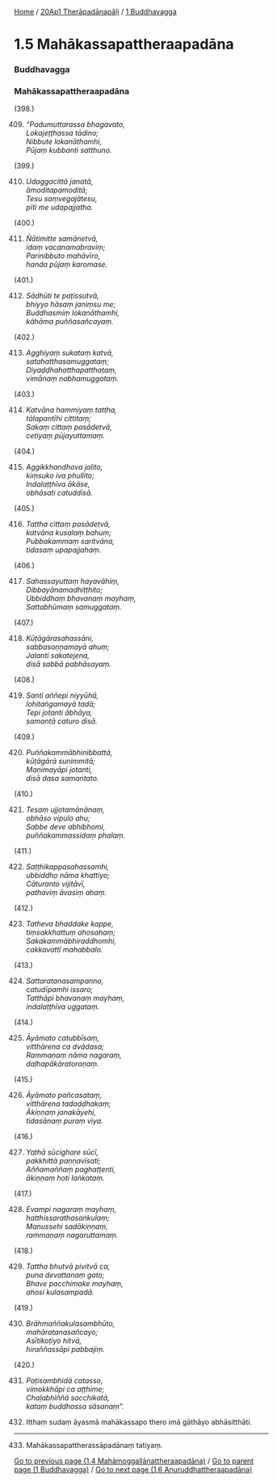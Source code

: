 
[Home](/) / [20Ap1 Therāpadānapāḷi](../../20Ap1.md) / [1 Buddhavagga](../1.md)

# 1.5 Mahākassapattheraapadāna

### Buddhavagga

### Mahākassapattheraapadāna

(398.)

409. _“Padumuttarassa bhagavato,_  
_Lokajeṭṭhassa tādino;_  
_Nibbute lokanāthamhi,_  
_Pūjaṃ kubbanti satthuno._  


(399.)

410. _Udaggacittā janatā,_  
_āmoditapamoditā;_  
_Tesu saṃvegajātesu,_  
_pīti me udapajjatha._  


(400.)

411. _Ñātimitte samānetvā,_  
_idaṃ vacanamabraviṃ;_  
_Parinibbuto mahāvīro,_  
_handa pūjaṃ karomase._  


(401.)

412. _Sādhūti te paṭissutvā,_  
_bhiyyo hāsaṃ janiṃsu me;_  
_Buddhasmiṃ lokanāthamhi,_  
_kāhāma puññasañcayaṃ._  


(402.)

413. _Agghiyaṃ sukataṃ katvā,_  
_satahatthasamuggataṃ;_  
_Diyaḍḍhahatthapatthaṭaṃ,_  
_vimānaṃ nabhamuggataṃ._  


(403.)

414. _Katvāna hammiyaṃ tattha,_  
_tālapantīhi cittitaṃ;_  
_Sakaṃ cittaṃ pasādetvā,_  
_cetiyaṃ pūjayuttamaṃ._  


(404.)

415. _Aggikkhandhova jalito,_  
_kiṃsuko iva phullito;_  
_Indalaṭṭhīva ākāse,_  
_obhāsati catuddisā._  


(405.)

416. _Tattha cittaṃ pasādetvā,_  
_katvāna kusalaṃ bahuṃ;_  
_Pubbakammaṃ saritvāna,_  
_tidasaṃ upapajjahaṃ._  


(406.)

417. _Sahassayuttaṃ hayavāhiṃ,_  
_Dibbayānamadhiṭṭhito;_  
_Ubbiddhaṃ bhavanaṃ mayhaṃ,_  
_Sattabhūmaṃ samuggataṃ._  


(407.)

418. _Kūṭāgārasahassāni,_  
_sabbasoṇṇamayā ahuṃ;_  
_Jalanti sakatejena,_  
_disā sabbā pabhāsayaṃ._  


(408.)

419. _Santi aññepi niyyūhā,_  
_lohitaṅgamayā tadā;_  
_Tepi jotanti ābhāya,_  
_samantā caturo disā._  


(409.)

420. _Puññakammābhinibbattā,_  
_kūṭāgārā sunimmitā;_  
_Maṇimayāpi jotanti,_  
_disā dasa samantato._  


(410.)

421. _Tesaṃ ujjotamānānaṃ,_  
_obhāso vipulo ahu;_  
_Sabbe deve abhibhomi,_  
_puññakammassidaṃ phalaṃ._  


(411.)

422. _Saṭṭhikappasahassamhi,_  
_ubbiddho nāma khattiyo;_  
_Cāturanto vijitāvī,_  
_pathaviṃ āvasiṃ ahaṃ._  


(412.)

423. _Tatheva bhaddake kappe,_  
_tiṃsakkhattuṃ ahosahaṃ;_  
_Sakakammābhiraddhomhi,_  
_cakkavattī mahabbalo._  


(413.)

424. _Sattaratanasampanno,_  
_catudīpamhi issaro;_  
_Tatthāpi bhavanaṃ mayhaṃ,_  
_indalaṭṭhīva uggataṃ._  


(414.)

425. _Āyāmato catubbīsaṃ,_  
_vitthārena ca dvādasa;_  
_Rammaṇaṃ nāma nagaraṃ,_  
_daḷhapākāratoraṇaṃ._  


(415.)

426. _Āyāmato pañcasataṃ,_  
_vitthārena tadaḍḍhakaṃ;_  
_Ākiṇṇaṃ janakāyehi,_  
_tidasānaṃ puraṃ viya._  


(416.)

427. _Yathā sūcighare sūcī,_  
_pakkhittā paṇṇavīsati;_  
_Aññamaññaṃ paghaṭṭenti,_  
_ākiṇṇaṃ hoti laṅkataṃ._  


(417.)

428. _Evampi nagaraṃ mayhaṃ,_  
_hatthissarathasaṅkulaṃ;_  
_Manussehi sadākiṇṇaṃ,_  
_rammaṇaṃ nagaruttamaṃ._  


(418.)

429. _Tattha bhutvā pivitvā ca,_  
_puna devattanaṃ gato;_  
_Bhave pacchimake mayhaṃ,_  
_ahosi kulasampadā._  


(419.)

430. _Brāhmaññakulasambhūto,_  
_mahāratanasañcayo;_  
_Asītikoṭiyo hitvā,_  
_hiraññassāpi pabbajiṃ._  


(420.)

431. _Paṭisambhidā catasso,_  
_vimokkhāpi ca aṭṭhime;_  
_Chaḷabhiññā sacchikatā,_  
_kataṃ buddhassa sāsanaṃ”._  


432. Itthaṃ sudaṃ āyasmā mahākassapo thero imā gāthāyo abhāsitthāti.

---

433. Mahākassapattherassāpadānaṃ tatiyaṃ.



[Go to previous page (1.4 Mahāmoggallānattheraapadāna)](1.4.md) / [Go to parent page (1 Buddhavagga)](../1.md) / [Go to next page (1.6 Anuruddhattheraapadāna)](1.6.md)


